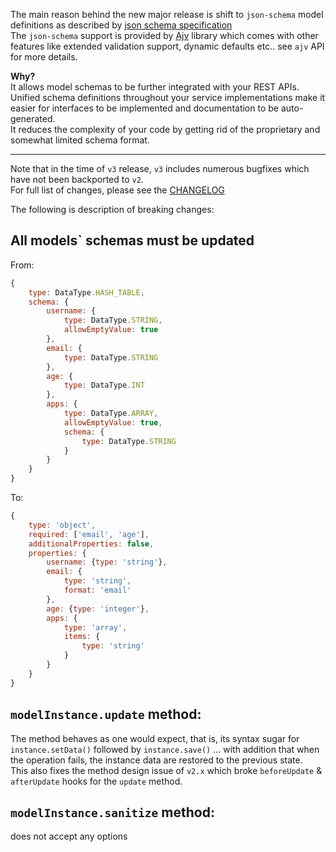 The main reason behind the new major release is shift to `json-schema` model definitions as described by [json schema specification](http://json-schema.org/)  
The `json-schema` support is provided by [Ajv](https://github.com/epoberezkin/ajv) library which comes with other features like extended validation support, dynamic defaults etc.. see `ajv` API for more details.  

**Why?**  
It allows model schemas to be further integrated with your REST APIs. Unified schema definitions throughout your service implementations make it easier for interfaces to be implemented and documentation to be auto-generated.  
It reduces the complexity of your code by getting rid of the proprietary and somewhat limited schema format.  


------------------------------------------------------------------------------------------------------------------------

Note that in the time of `v3` release, `v3` includes numerous bugfixes which have not been backported to `v2`.  
For full list of changes, please see the [CHANGELOG](https://github.com/fogine/couchbase-odm/blob/master/CHANGELOG.md)  

The following is description of breaking changes:  


All models` schemas must be updated
-----------------------
From:

```javascript
{
    type: DataType.HASH_TABLE,
    schema: {
        username: {
            type: DataType.STRING,
            allowEmptyValue: true
        },
        email: {
            type: DataType.STRING
        },
        age: {
            type: DataType.INT
        },
        apps: {
            type: DataType.ARRAY,
            allowEmptyValue: true,
            schema: {
                type: DataType.STRING
            }
        }
    }
}
```

To:

```javascript
{
    type: 'object',
    required: ['email', 'age'],
    additionalProperties: false,
    properties: {
        username: {type: 'string'},
        email: {
            type: 'string',
            format: 'email'
        },
        age: {type: 'integer'},
        apps: {
            type: 'array',
            items: {
                type: 'string'
            }
        }
    }
}
```

`modelInstance.update` method:
------------------------------------
The method behaves as one would expect, that is, its syntax sugar for `instance.setData()` followed by `instance.save()` ... with addition that when the operation fails, the instance data are restored to the previous state.  
This also fixes the method design issue of `v2.x` which broke `beforeUpdate` & `afterUpdate` hooks for the `update` method.


`modelInstance.sanitize` method:
------------------------------------
does not accept any options
